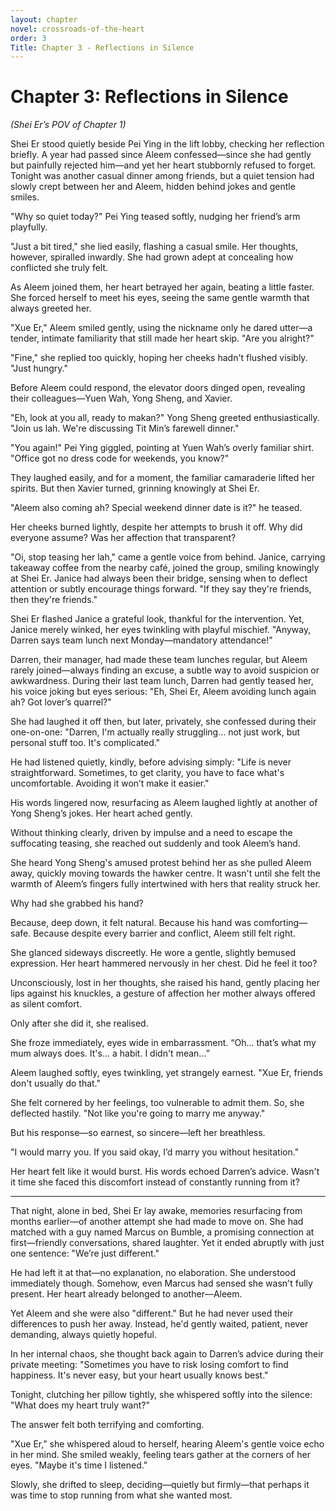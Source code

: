 ```yaml
---
layout: chapter
novel: crossroads-of-the-heart
order: 3
Title: Chapter 3 - Reflections in Silence
---
```


# **Chapter 3: Reflections in Silence**

*(Shei Er’s POV of Chapter 1)*

Shei Er stood quietly beside Pei Ying in the lift lobby, checking her reflection briefly. A year had passed since Aleem confessed—since she had gently but painfully rejected him—and yet her heart stubbornly refused to forget. Tonight was another casual dinner among friends, but a quiet tension had slowly crept between her and Aleem, hidden behind jokes and gentle smiles.

"Why so quiet today?" Pei Ying teased softly, nudging her friend’s arm playfully.

"Just a bit tired," she lied easily, flashing a casual smile. Her thoughts, however, spiralled inwardly. She had grown adept at concealing how conflicted she truly felt.

As Aleem joined them, her heart betrayed her again, beating a little faster. She forced herself to meet his eyes, seeing the same gentle warmth that always greeted her.

"Xue Er," Aleem smiled gently, using the nickname only he dared utter—a tender, intimate familiarity that still made her heart skip. "Are you alright?"

"Fine," she replied too quickly, hoping her cheeks hadn't flushed visibly. "Just hungry."

Before Aleem could respond, the elevator doors dinged open, revealing their colleagues—Yuen Wah, Yong Sheng, and Xavier.

"Eh, look at you all, ready to makan?" Yong Sheng greeted enthusiastically. "Join us lah. We're discussing Tit Min’s farewell dinner."

"You again!" Pei Ying giggled, pointing at Yuen Wah’s overly familiar shirt. "Office got no dress code for weekends, you know?"

They laughed easily, and for a moment, the familiar camaraderie lifted her spirits. But then Xavier turned, grinning knowingly at Shei Er.

"Aleem also coming ah? Special weekend dinner date is it?" he teased.

Her cheeks burned lightly, despite her attempts to brush it off. Why did everyone assume? Was her affection that transparent?

"Oi, stop teasing her lah," came a gentle voice from behind. Janice, carrying takeaway coffee from the nearby café, joined the group, smiling knowingly at Shei Er. Janice had always been their bridge, sensing when to deflect attention or subtly encourage things forward. "If they say they're friends, then they're friends."

Shei Er flashed Janice a grateful look, thankful for the intervention. Yet, Janice merely winked, her eyes twinkling with playful mischief. "Anyway, Darren says team lunch next Monday—mandatory attendance!"

Darren, their manager, had made these team lunches regular, but Aleem rarely joined—always finding an excuse, a subtle way to avoid suspicion or awkwardness. During their last team lunch, Darren had gently teased her, his voice joking but eyes serious: "Eh, Shei Er, Aleem avoiding lunch again ah? Got lover’s quarrel?"

She had laughed it off then, but later, privately, she confessed during their one-on-one: "Darren, I'm actually really struggling… not just work, but personal stuff too. It's complicated."

He had listened quietly, kindly, before advising simply: "Life is never straightforward. Sometimes, to get clarity, you have to face what's uncomfortable. Avoiding it won’t make it easier."

His words lingered now, resurfacing as Aleem laughed lightly at another of Yong Sheng’s jokes. Her heart ached gently.

Without thinking clearly, driven by impulse and a need to escape the suffocating teasing, she reached out suddenly and took Aleem’s hand.

She heard Yong Sheng's amused protest behind her as she pulled Aleem away, quickly moving towards the hawker centre. It wasn't until she felt the warmth of Aleem’s fingers fully intertwined with hers that reality struck her.

Why had she grabbed his hand?

Because, deep down, it felt natural. Because his hand was comforting—safe. Because despite every barrier and conflict, Aleem still felt right.

She glanced sideways discreetly. He wore a gentle, slightly bemused expression. Her heart hammered nervously in her chest. Did he feel it too?

Unconsciously, lost in her thoughts, she raised his hand, gently placing her lips against his knuckles, a gesture of affection her mother always offered as silent comfort.

Only after she did it, she realised.

She froze immediately, eyes wide in embarrassment. “Oh... that’s what my mum always does. It's... a habit. I didn't mean…”

Aleem laughed softly, eyes twinkling, yet strangely earnest. "Xue Er, friends don't usually do that."

She felt cornered by her feelings, too vulnerable to admit them. So, she deflected hastily. "Not like you're going to marry me anyway."

But his response—so earnest, so sincere—left her breathless.

"I would marry you. If you said okay, I’d marry you without hesitation."

Her heart felt like it would burst. His words echoed Darren’s advice. Wasn't it time she faced this discomfort instead of constantly running from it?

---

That night, alone in bed, Shei Er lay awake, memories resurfacing from months earlier—of another attempt she had made to move on. She had matched with a guy named Marcus on Bumble, a promising connection at first—friendly conversations, shared laughter. Yet it ended abruptly with just one sentence: "We’re just different."

He had left it at that—no explanation, no elaboration. She understood immediately though. Somehow, even Marcus had sensed she wasn't fully present. Her heart already belonged to another—Aleem.

Yet Aleem and she were also "different." But he had never used their differences to push her away. Instead, he'd gently waited, patient, never demanding, always quietly hopeful.

In her internal chaos, she thought back again to Darren’s advice during their private meeting: "Sometimes you have to risk losing comfort to find happiness. It's never easy, but your heart usually knows best."

Tonight, clutching her pillow tightly, she whispered softly into the silence: "What does my heart truly want?"

The answer felt both terrifying and comforting.

"Xue Er," she whispered aloud to herself, hearing Aleem's gentle voice echo in her mind. She smiled weakly, feeling tears gather at the corners of her eyes. "Maybe it's time I listened."

Slowly, she drifted to sleep, deciding—quietly but firmly—that perhaps it was time to stop running from what she wanted most.